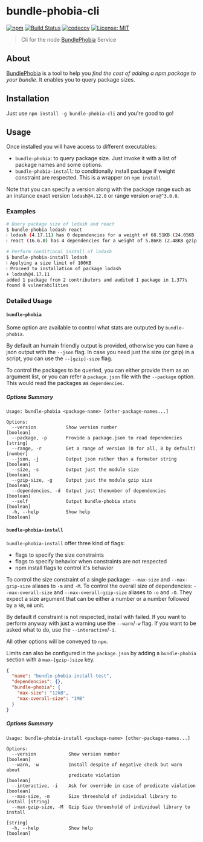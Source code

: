 # bundle-phobia-cli

[![npm](https://img.shields.io/npm/v/bundle-phobia-cli.svg)](https://www.npmjs.com/package/bundle-phobia-cli)
[![Build Status](https://travis-ci.com/AdrieanKhisbe/bundle-phobia-cli.svg?branch=master)](https://travis-ci.com/AdrieanKhisbe/bundle-phobia-cli)
[![codecov](https://codecov.io/gh/AdrieanKhisbe/bundle-phobia-cli/branch/master/graph/badge.svg)](https://codecov.io/gh/AdrieanKhisbe/bundle-phobia-cli)
[![License: MIT](https://img.shields.io/badge/License-MIT-blue.svg)](https://opensource.org/licenses/MIT)

> Cli for the node [BundlePhobia](https://bundlephobia.com/) Service

## About

[BundlePhobia](https://bundlephobia.com/) is a tool to help you _find the cost of adding a npm package to your bundle_.
It enables you to query package sizes.

## Installation

Just use `npm install -g bundle-phobia-cli` and you're good to go!

## Usage

Once installed you will have access to different executables:
- `bundle-phobia`: to query package size.
   Just invoke it with a list of package names and some options.
- `bundle-phobia-install`: to conditionally install package if weight constraint are respected. This is a wrapper on `npm install`

Note that you can specify a version along with the package range such as an
instance exact version `lodash@4.12.0` or range version `ora@^3.0.0`.

### Examples
```bash
# Query package size of lodash and react
$ bundle-phobia lodash react
ℹ lodash (4.17.11) has 0 dependencies for a weight of 68.51KB (24.05KB gzipped)
ℹ react (16.6.0) has 4 dependencies for a weight of 5.86KB (2.48KB gzipped)

# Perform conditional install of lodash
$ bundle-phobia-install lodash
ℹ Applying a size limit of 100KB
ℹ Proceed to installation of package lodash
+ lodash@4.17.11
added 1 package from 2 contributors and audited 1 package in 1.377s
found 0 vulnerabilities
```


### Detailed Usage
#### `bundle-phobia`

Some option are available to control what stats are outputed by `bundle-phobia`.

By default an humain friendly output is provided, otherwise you can have a json output
with the `--json` flag. In case you need just the size (or gzip) in a script, you can
use the `--[gzip]-size` flag.

To control the packages to be queried, you can either provide them as an argument list,
or you can refer a `package.json` file with the `--package` option. This would read the
packages as `dependencies`.

##### Options Summary
```
Usage: bundle-phobia <package-name> [other-package-names...]

Options:
  --version           Show version number                              [boolean]
  --package, -p       Provide a package.json to read dependencies       [string]
  --range, -r         Get a range of version (0 for all, 8 by default)  [number]
  --json, -j          Output json rather than a formater string        [boolean]
  --size, -s          Output just the module size                      [boolean]
  --gzip-size, -g     Output just the module gzip size                 [boolean]
  --dependencies, -d  Output just thenumber of dependencies            [boolean]
  --self              Output bundle-phobia stats                       [boolean]
  -h, --help          Show help                                        [boolean]
```
#### `bundle-phobia-install`

`bundle-phobia-install` offer three kind of flags:
- flags to specify the size constraints
- flags to specify behavior when constraints are not respected
- npm install flags to control it's behavior

To control the size constraint of a single package: `--max-size` and `--max-gzip-size` aliases to `-m` and `-M`.
To control the overall size of dependencies: `--max-overall-size` and `--max-overall-gzip-size` aliases to `-o` and `-O`.
They expect a size argument that can be either a number or a number followed by a `kB`, `mB` unit.

By default if constraint is not respected, install with failed.
If you want to perform anyway with just a warning use the `--warn`/`-w` flag.
If you want to be asked what to do, use the `--interactive`/`-i`.

All other options will be conveyed to `npm`.

Limits can also be configured in the `package.json` by adding a `bundle-phobia` section with a `max-[gzip-]size` key.
```json
{
  "name": "bundle-phobia-install-test",
  "dependencies": {},
  "bundle-phobia": {
    "max-size": "12kB",
    "max-overall-size": "1MB"
  }
}
```

##### Options Summary

```
Usage: bundle-phobia-install <package-name> [other-package-names...]

Options:
  --version            Show version number                             [boolean]
  --warn, -w           Install despite of negative check but warn about
                       predicate violation                             [boolean]
  --interactive, -i    Ask for override in case of predicate violation [boolean]
  --max-size, -m       Size threeshold of individual library to install [string]
  --max-gzip-size, -M  Gzip Size threeshold of individual library to install
                                                                        [string]
  -h, --help           Show help                                       [boolean]
```
